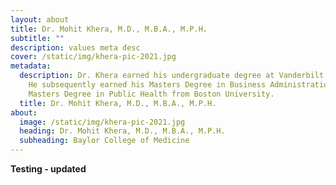 ```yaml
---
layout: about
title: Dr. Mohit Khera, M.D., M.B.A., M.P.H.
subtitle: ""
description: values meta desc
cover: /static/img/khera-pic-2021.jpg
metadata:
  description: Dr. Khera earned his undergraduate degree at Vanderbilt University.
    He subsequently earned his Masters Degree in Business Administration and his
    Masters Degree in Public Health from Boston University.
  title: Dr. Mohit Khera, M.D., M.B.A., M.P.H.
about:
  image: /static/img/khera-pic-2021.jpg
  heading: Dr. Mohit Khera, M.D., M.B.A., M.P.H.
  subheading: Baylor College of Medicine
---
```

**Testing - updated**